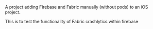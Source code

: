 A project adding Firebase and Fabric manually (without pods) to an iOS project.

This is to test the functionality of Fabric crashlytics within firebase